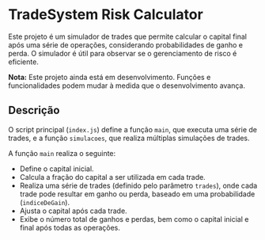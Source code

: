 # TradeSystem Risk Calculator

Este projeto é um simulador de trades que permite calcular o capital final após uma série de operações, considerando probabilidades de ganho e perda. O simulador é útil para observar se o gerenciamento de risco é eficiente.

**Nota:** Este projeto ainda está em desenvolvimento. Funções e funcionalidades podem mudar à medida que o desenvolvimento avança.

## Descrição

O script principal (`index.js`) define a função `main`, que executa uma série de trades, e a função `simulacoes`, que realiza múltiplas simulações de trades.

A função `main` realiza o seguinte:

- Define o capital inicial.
- Calcula a fração do capital a ser utilizada em cada trade.
- Realiza uma série de trades (definido pelo parâmetro `trades`), onde cada trade pode resultar em ganho ou perda, baseado em uma probabilidade (`indiceDeGain`).
- Ajusta o capital após cada trade.
- Exibe o número total de ganhos e perdas, bem como o capital inicial e final após todas as operações.
